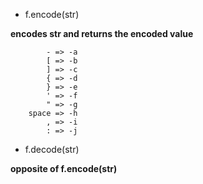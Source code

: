 - f.encode(str)

**encodes str and returns the encoded value**
        
            - => -a
            [ => -b
            ] => -c
            { => -d
            } => -e
            ' => -f
            " => -g
        space => -h
            , => -i
            : => -j

- f.decode(str)

**opposite of f.encode(str)**

